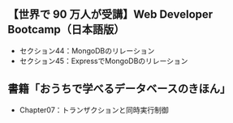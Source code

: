 ## 【世界で 90 万人が受講】Web Developer Bootcamp（日本語版）
- セクション44：MongoDBのリレーション
- セクション45：ExpressでMongoDBのリレーション

## 書籍「おうちで学べるデータベースのきほん」
- Chapter07：トランザクションと同時実行制御
